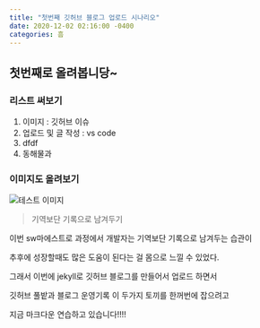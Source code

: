 ```yaml
---
title: "첫번째 깃허브 블로그 업로드 시나리오"
date: 2020-12-02 02:16:00 -0400
categories: 흠
---
```


## 첫번째로 올려봅니당~

### 리스트 써보기

  1. 이미지 : 깃허브 이슈
  2. 업로드 및 글 작성 : vs code
  3. dfdf
  4. 동해물과


### 이미지도 올려보기
![테스트 이미지](https://user-images.githubusercontent.com/40769820/100770241-627f6700-3440-11eb-91eb-ffe8db060ab9.jpg)


>기역보단 기록으로 남겨두기

이번 sw마에스트로 과정에서 개발자는 기역보단 기록으로 남겨두는 습관이 

추후에 성장할때도 많은 도움이 된다는 걸 몸으로 느낄 수 있었다.

그래서 이번에 jekyll로 깃허브 블로그를 만들어서 업로드 하면서

깃허브 풀밭과 블로그 운영기록 이 두가지 토끼를 한꺼번에 잡으려고

지금 마크다운 연습하고 있습니다!!!!
  